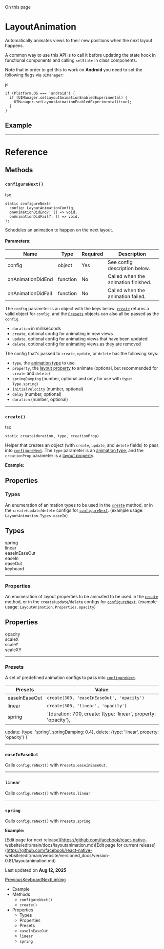 On this page

# LayoutAnimation

Automatically animates views to their new positions when the next layout
happens.

A common way to use this API is to call it before updating the state hook in
functional components and calling `setState` in class components.

Note that in order to get this to work on **Android** you need to set the
following flags via `UIManager`:

js

    
    
    if (Platform.OS === 'android') {  
      if (UIManager.setLayoutAnimationEnabledExperimental) {  
        UIManager.setLayoutAnimationEnabledExperimental(true);  
      }  
    }  
    

## Example​

* * *

# Reference

## Methods​

### `configureNext()`​

tsx

    
    
    static configureNext(  
      config: LayoutAnimationConfig,  
      onAnimationDidEnd?: () => void,  
      onAnimationDidFail?: () => void,  
    );  
    

Schedules an animation to happen on the next layout.

#### Parameters:​

Name| Type| Required| Description  
---|---|---|---  
config| object| Yes| See config description below.  
onAnimationDidEnd| function| No| Called when the animation finished.  
onAnimationDidFail| function| No| Called when the animation failed.  
  
The `config` parameter is an object with the keys below.
[`create`](/docs/layoutanimation#create) returns a valid object for `config`,
and the [`Presets`](/docs/layoutanimation#presets) objects can also all be
passed as the `config`.

  * `duration` in milliseconds
  * `create`, optional config for animating in new views
  * `update`, optional config for animating views that have been updated
  * `delete`, optional config for animating views as they are removed

The config that's passed to `create`, `update`, or `delete` has the following
keys:

  * `type`, the [animation type](/docs/layoutanimation#types) to use
  * `property`, the [layout property](/docs/layoutanimation#properties) to animate (optional, but recommended for `create` and `delete`)
  * `springDamping` (number, optional and only for use with `type: Type.spring`)
  * `initialVelocity` (number, optional)
  * `delay` (number, optional)
  * `duration` (number, optional)

* * *

### `create()`​

tsx

    
    
    static create(duration, type, creationProp)  
    

Helper that creates an object (with `create`, `update`, and `delete` fields)
to pass into [`configureNext`](/docs/layoutanimation#configurenext). The
`type` parameter is an [animation type](/docs/layoutanimation#types), and the
`creationProp` parameter is a [layout
property](/docs/layoutanimation#properties).

**Example:**

## Properties​

### Types​

An enumeration of animation types to be used in the
[`create`](/docs/layoutanimation#create) method, or in the
`create`/`update`/`delete` configs for
[`configureNext`](/docs/layoutanimation#configurenext). (example usage:
`LayoutAnimation.Types.easeIn`)

Types  
---  
spring  
linear  
easeInEaseOut  
easeIn  
easeOut  
keyboard  
  
* * *

### Properties​

An enumeration of layout properties to be animated to be used in the
[`create`](/docs/layoutanimation#create) method, or in the
`create`/`update`/`delete` configs for
[`configureNext`](/docs/layoutanimation#configurenext). (example usage:
`LayoutAnimation.Properties.opacity`)

Properties  
---  
opacity  
scaleX  
scaleY  
scaleXY  
  
* * *

### Presets​

A set of predefined animation configs to pass into
[`configureNext`](/docs/layoutanimation#configurenext).

Presets| Value  
---|---  
easeInEaseOut| `create(300, 'easeInEaseOut', 'opacity')`  
linear| `create(500, 'linear', 'opacity')`  
spring| `{duration: 700, create: {type: 'linear', property: 'opacity'},
update: {type: 'spring', springDamping: 0.4}, delete: {type: 'linear',
property: 'opacity'} }`  
  
* * *

### `easeInEaseOut`​

Calls `configureNext()` with `Presets.easeInEaseOut`.

* * *

### `linear`​

Calls `configureNext()` with `Presets.linear`.

* * *

### `spring`​

Calls `configureNext()` with `Presets.spring`.

**Example:**

[Edit page for next release](https://github.com/facebook/react-native-
website/edit/main/docs/layoutanimation.md)[Edit page for current
release](https://github.com/facebook/react-native-
website/edit/main/website/versioned_docs/version-0.81/layoutanimation.md)

Last updated on **Aug 12, 2025**

[ PreviousKeyboard](/docs/keyboard)[NextLinking](/docs/linking)

  * Example
  * Methods
    * `configureNext()`
    * `create()`
  * Properties
    * Types
    * Properties
    * Presets
    * `easeInEaseOut`
    * `linear`
    * `spring`

